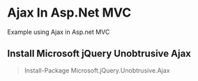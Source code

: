 # Ajax In Asp.Net MVC
Example using Ajax in Asp.net MVC

## Install Microsoft jQuery Unobtrusive Ajax 
> Install-Package Microsoft.jQuery.Unobtrusive.Ajax
